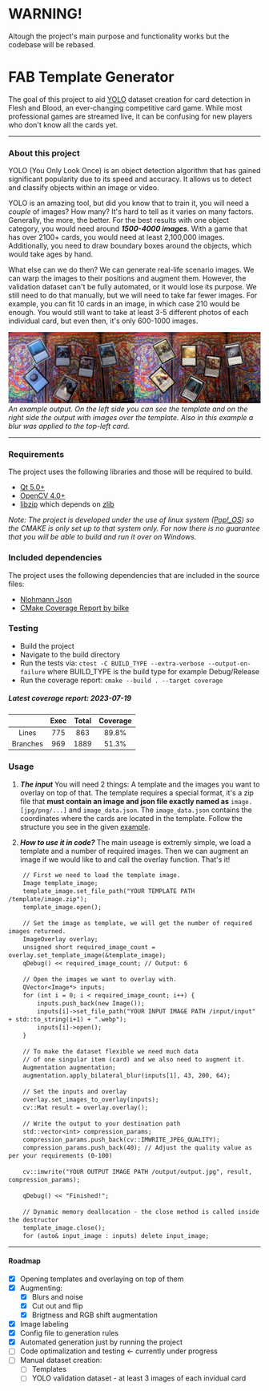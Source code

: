 # WARNING!
Altough the project's main purpose and functionality works but the codebase will be rebased.

# FAB Template Generator
The goal of this project to aid [YOLO](https://docs.ultralytics.com/) dataset creation for card detection in Flesh and Blood, an ever-changing competitive card game. While most professional games are streamed live, it can be confusing for new players who don't know all the cards yet.

---

### About this project 
YOLO (You Only Look Once) is an object detection algorithm that has gained significant popularity due to its speed and accuracy. It allows us to detect and classify objects within an image or video.

YOLO is an amazing tool, but did you know that to train it, you will need a *couple* of images? How many? It's hard to tell as it varies on many factors. Generally, the more, the better. For the best results with one object category, you would need around ***1500-4000 images***. With a game that has over 2100+ cards, you would need at least 2,100,000 images. Additionally, you need to draw boundary boxes around the objects, which would take ages by hand.

What else can we do then? We can generate real-life scenario images. We can warp the images to their positions and augment them. However, the validation dataset can't be fully automated, or it would lose its purpose. We still need to do that manually, but we will need to take far fewer images. For example, you can fit 10 cards in an image, in which case 210 would be enough. You would still want to take at least 3-5 different photos of each individual card, but even then, it's only 600-1000 images.

![Example](./markdown/images/example_overlay.png)
*An example output. On the left side you can see the template and on the right side the output with images over the template. Also in this example a blur was applied to the top-left card.*

---

### Requirements
The project uses the following libraries and those will be required to build.
- [Qt 5.0+](https://www.qt.io/)
- [OpenCV 4.0+](https://opencv.org/)
- [libzip](https://libzip.org/) which depends on [zlib](https://www.zlib.net/)

*Note: The project is developed under the use of linux system ([Pop!_OS](https://pop.system76.com/)) so the CMAKE is only set up to that system only. For now there is no guarantee that you will be able to build and run it over on Windows.* 

### Included dependencies
The project uses the following dependencies that are included in the source files:
- [Nlohmann Json](https://json.nlohmann.me/)
- [CMake Coverage Report by bilke](https://github.com/bilke/cmake-modules/blob/master/CodeCoverage.cmake)

### Testing
- Build the project
- Navigate to the build directory
- Run the tests via: `ctest -C BUILD_TYPE --extra-verbose --output-on-failure` where BUILD_TYPE is the build type for example Debug/Release
- Run the coverage report: `cmake --build . --target coverage`

##### Latest coverage report: 2023-07-19
|                   | Exec | Total | Coverage |
|:-----------------:|:----:|:-----:|:-------:|
|       Lines       | 775  |  863  |  89.8%  |
|     Branches      | 969  | 1889  |  51.3%  |

### Usage
1. ***The input***
You will need 2 things: A template and the images you want to overlay on top of that. The template requires a special format, it's a zip file that **must contain an image and json file exactly named as** `image.[jpg/png/...]` and `image_data.json`. The `image_data.json` contains the coordinates where the cards are located in the template. Follow the structure you see in the given [example](https://github.com/KuKetto/FABTemplateGenerator/tree/main/examples/templates).

2. ***How to use it in code?***
The main useage is extremly simple, we load a template and a number of required images. Then we can augment an image if we would like to and call the overlay function. That's it!
```
    // First we need to load the template image.
    Image template_image;
    template_image.set_file_path("YOUR TEMPLATE PATH /template/image.zip");
    template_image.open();

    // Set the image as template, we will get the number of required images returned.
    ImageOverlay overlay;
    unsigned short required_image_count = overlay.set_template_image(&template_image);
    qDebug() << required_image_count; // Output: 6

    // Open the images we want to overlay with.
    QVector<Image*> inputs;
    for (int i = 0; i < required_image_count; i++) {
        inputs.push_back(new Image());
        inputs[i]->set_file_path("YOUR INPUT IMAGE PATH /input/input" + std::to_string(i+1) + ".webp");
        inputs[i]->open();
    }

    // To make the dataset flexible we need much data
    // of one singular item (card) and we also need to augment it.
    Augmentation augmentation;
    augmentation.apply_bilateral_blur(inputs[1], 43, 200, 64);

    // Set the inputs and overlay
    overlay.set_images_to_overlay(inputs);
    cv::Mat result = overlay.overlay();

    // Write the output to your destination path
    std::vector<int> compression_params;
    compression_params.push_back(cv::IMWRITE_JPEG_QUALITY);
    compression_params.push_back(40); // Adjust the quality value as per your requirements (0-100)

    cv::imwrite("YOUR OUTPUT IMAGE PATH /output/output.jpg", result, compression_params);

    qDebug() << "Finished!";

    // Dynamic memory deallocation - the close method is called inside the destructor
    template_image.close();
    for (auto& input_image : inputs) delete input_image;
```

---

#### Roadmap

- [x] Opening templates and overlaying on top of them
- [x] Augmenting:
    - [x] Blurs and noise
    - [x] Cut out and flip
    - [x] Brigtness and RGB shift augmentation
- [x] Image labeling
- [x] Config file to generation rules
- [x] Automated generation just by running the project
- [ ] Code optimalization and testing <- currently under progress
- [ ] Manual dataset creation:
    - [ ] Templates
    - [ ] YOLO validation dataset - at least 3 images of each invidual card
